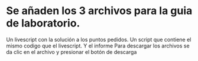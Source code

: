 # Se añaden los 3 archivos para la guia de laboratorio.
Un livescript con la solución a los puntos pedidos. Un script que contiene el mismo codigo que el livescript. Y el informe
Para descargar los archivos se da clic en el archivo y presionar el botón de descarga 
